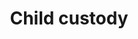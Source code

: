 ---
title: Child custody
longTitle: 'Child custody'
tags:
- gccommon
french:
- "[[Garde des enfants]]"
---